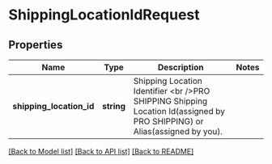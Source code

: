 # ShippingLocationIdRequest

## Properties
Name | Type | Description | Notes
------------ | ------------- | ------------- | -------------
**shipping_location_id** | **string** | Shipping Location Identifier &lt;br /&gt;PRO SHIPPING Shipping Location Id(assigned by PRO SHIPPING) or Alias(assigned by you). | 

[[Back to Model list]](../../README.md#documentation-for-models) [[Back to API list]](../../README.md#documentation-for-api-endpoints) [[Back to README]](../../README.md)


